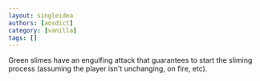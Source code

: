```yaml
---
layout: singleidea
authors: [aosdict]
category: [vanilla]
tags: []
---
```

Green slimes have an engulfing attack that guarantees to start the sliming process (assuming the player isn't unchanging, on fire, etc).
